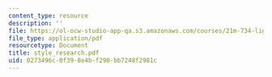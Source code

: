 ```yaml
---
content_type: resource
description: ''
file: https://ol-ocw-studio-app-qa.s3.amazonaws.com/courses/21m-734-lighting-design-for-the-theatre-fall-2003/0273496c0f398e4bf290bb7248f2981c_style_research.pdf
file_type: application/pdf
resourcetype: Document
title: style_research.pdf
uid: 0273496c-0f39-8e4b-f290-bb7248f2981c
---
```

